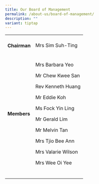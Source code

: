 ```yaml
---
title: Our Board of Management
permalink: /about-us/board-of-management/
description: ""
variant: tiptap
---
```

<table style="minWidth: 50px">
<colgroup>
<col>
<col>
</colgroup>
<tbody>
<tr>
<td rowspan="1" colspan="1">
<h4>Chairman</h4>
</td>
<td rowspan="1" colspan="1">
<p>Mrs Sim Suh-Ting</p>
</td>
</tr>
<tr>
<td rowspan="1" colspan="1">
<h4>Members</h4>
</td>
<td rowspan="1" colspan="1">
<p>Mrs Barbara Yeo</p>
<p>Mr Chew Kwee San</p>
<p>Rev Kenneth Huang</p>
<p>Mr Eddie Koh</p>
<p>Ms Fock Yin Ling</p>
<p>Mr Gerald Lim</p>
<p>Mr Melvin Tan</p>
<p>Mrs Tjio Bee Ann</p>
<p>Mrs Valarie Wilson</p>
<p>Mrs Wee Oi Yee</p>
</td>
</tr>
<tr>
<td rowspan="1" colspan="1">
<p></p>
</td>
<td rowspan="1" colspan="1">
<p></p>
</td>
</tr>
</tbody>
</table>
<p></p>
<p></p>